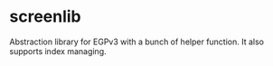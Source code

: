 screenlib
=========

Abstraction library for EGPv3 with a bunch of helper function. It also supports index managing. 
